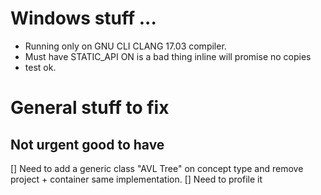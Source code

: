 # Windows stuff ... 

- Running only on GNU CLI CLANG 17.03 compiler.
- Must have STATIC_API ON is a bad thing inline will promise no copies
- test ok.

# General stuff to fix
  ## Not urgent good to have
  [] Need to add a generic class "AVL Tree" on concept type and remove project + container same implementation.
  [] Need to profile it
